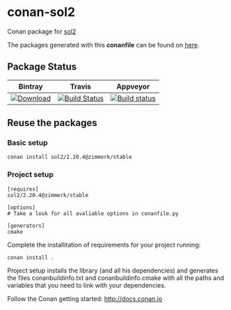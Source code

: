 # conan-sol2

Conan package for [sol2](https://github.com/ThePhD/sol2)

The packages generated with this **conanfile** can be found on [here](https://bintray.com/zimmerk/conan).

## Package Status

| Bintray | Travis | Appveyor |
|---------|--------|----------|
|[ ![Download](https://api.bintray.com/packages/zimmerk/conan/sol2%3Azimmerk/images/download.svg) ](https://bintray.com/zimmerk/conan/sol2%3Azimmerk/_latestVersion)|[![Build Status](https://travis-ci.org/AtaLuZiK/conan-sol2.svg?branch=release%2F2.20.4)](https://travis-ci.org/AtaLuZiK/conan-sol2)|[![Build status](https://ci.appveyor.com/api/projects/status/pry8jud72vnow8h1/branch/release/2.20.4?svg=true)](https://ci.appveyor.com/project/AtaLuZiK/conan-sol2/branch/release/2.20.4)|

## Reuse the packages

### Basic setup

```
conan install sol2/2.20.4@zimmerk/stable
```

### Project setup

```
[requires]
sol2/2.20.4@zimmerk/stable

[options]
# Take a look for all avaliable options in conanfile.py

[generators]
cmake
```

Complete the installitation of requirements for your project running:

```
conan install .
```

Project setup installs the library (and all his dependencies) and generates the files conanbuildinfo.txt and conanbuildinfo.cmake with all the paths and variables that you need to link with your dependencies.

Follow the Conan getting started: http://docs.conan.io
